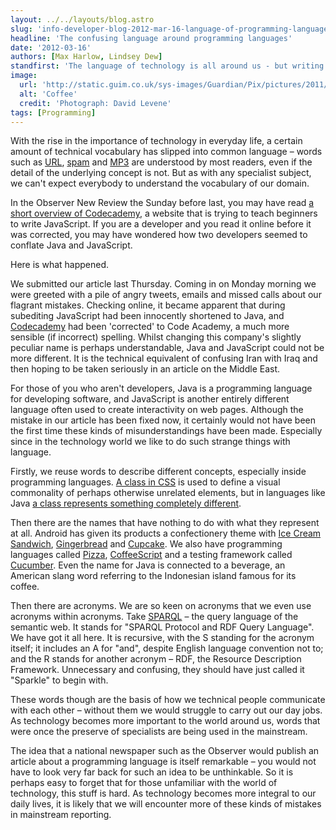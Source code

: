 ```yaml
---
layout: ../../layouts/blog.astro
slug: 'info-developer-blog-2012-mar-16-language-of-programming-languages'
headline: 'The confusing language around programming languages'
date: '2012-03-16'
authors: [Max Harlow, Lindsey Dew]
standfirst: 'The language of technology is all around us - but writing about programming for a non-technical audience isn''t without potential problems. Max Harlow and Lindsey Dew explain'
image:
  url: 'http://static.guim.co.uk/sys-images/Guardian/Pix/pictures/2011/5/17/1305644697489/Coffee-007.jpg'
  alt: 'Coffee'
  credit: 'Photograph: David Levene'
tags: [Programming]
---
```


With the rise in the importance of technology in everyday life, a certain amount of technical vocabulary has slipped into common language – words such as [URL](http://en.wikipedia.org/wiki/Uniform_resource_locator), [spam](http://en.wikipedia.org/wiki/Spam_\(electronic\)) and [MP3](http://en.wikipedia.org/wiki/MP3) are understood by most readers, even if the detail of the underlying concept is not. But as with any specialist subject, we can't expect everybody to understand the vocabulary of our domain.

In the Observer New Review the Sunday before last, you may have read [a short overview of Codecademy](http://www.guardian.co.uk/technology/2012/mar/04/learn-javascript-code-on-net), a website that is trying to teach beginners to write JavaScript. If you are a developer and you read it online before it was corrected, you may have wondered how two developers seemed to conflate Java and JavaScript.

Here is what happened.

We submitted our article last Thursday. Coming in on Monday morning we were greeted with a pile of angry tweets, emails and missed calls about our flagrant mistakes. Checking online, it became apparent that during subediting JavaScript had been innocently shortened to Java, and [Codecademy](http://www.codecademy.com/#!/exercises/0) had been 'corrected' to Code Academy, a much more sensible (if incorrect) spelling. Whilst changing this company's slightly peculiar name is perhaps understandable, Java and JavaScript could not be more different. It is the technical equivalent of confusing Iran with Iraq and then hoping to be taken seriously in an article on the Middle East.

For those of you who aren't developers, Java is a programming language for developing software, and JavaScript is another entirely different language often used to create interactivity on web pages. Although the mistake in our article has been fixed now, it certainly would not have been the first time these kinds of misunderstandings have been made. Especially since in the technology world we like to do such strange things with language.

Firstly, we reuse words to describe different concepts, especially inside programming languages. [A class in CSS](http://www.w3schools.com/css/css_id_class.asp) is used to define a visual commonality of perhaps otherwise unrelated elements, but in languages like Java [a class represents something completely different](http://en.wikipedia.org/wiki/Class_\(computer_programming\)).

Then there are the names that have nothing to do with what they represent at all. Android has given its products a confectionery theme with [Ice Cream Sandwich](http://developer.android.com/sdk/android-4.0-highlights.html), [Gingerbread](http://developer.android.com/sdk/android-2.3-highlights.html) and [Cupcake](http://developer.android.com/sdk/android-1.5-highlights.html). We also have programming languages called [Pizza](http://pizzacompiler.sourceforge.net/), [CoffeeScript](http://coffeescript.org/) and a testing framework called [Cucumber](http://cukes.info/). Even the name for Java is connected to a beverage, an American slang word referring to the Indonesian island famous for its coffee.

Then there are acronyms. We are so keen on acronyms that we even use acronyms within acronyms. Take [SPARQL](http://www.w3.org/TR/rdf-sparql-query/) – the query language of the semantic web. It stands for "SPARQL Protocol and RDF Query Language". We have got it all here. It is recursive, with the S standing for the acronym itself; it includes an A for "and", despite English language convention not to; and the R stands for another acronym – RDF, the Resource Description Framework. Unnecessary and confusing, they should have just called it "Sparkle" to begin with.

These words though are the basis of how we technical people communicate with each other – without them we would struggle to carry out our day jobs. As technology becomes more important to the world around us, words that were once the preserve of specialists are being used in the mainstream.

The idea that a national newspaper such as the Observer would publish an article about a programming language is itself remarkable – you would not have to look very far back for such an idea to be unthinkable. So it is perhaps easy to forget that for those unfamiliar with the world of technology, this stuff is hard. As technology becomes more integral to our daily lives, it is likely that we will encounter more of these kinds of mistakes in mainstream reporting.
